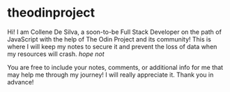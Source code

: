 # theodinproject
Hi! I am Collene De Silva, a soon-to-be Full Stack Developer on the path of JavaScript with the help of The Odin Project and its community! This is where I will keep my notes to secure it and prevent the loss of data when my resources will crash. *hope not*

You are free to include your notes, comments, or additional info for me that may help me through my journey! I will really appreciate it. Thank you in advance! 